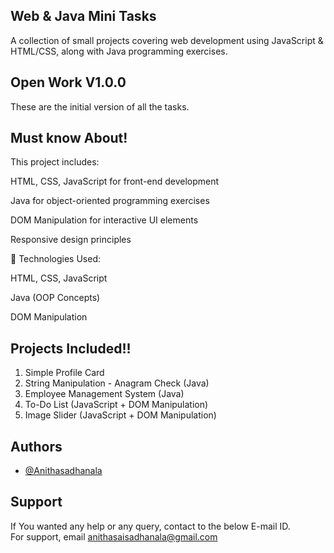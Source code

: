 
## Web & Java Mini Tasks

A collection of small projects covering web development using JavaScript & HTML/CSS, along with Java programming exercises.

## Open Work V1.0.0

These are the initial version of all the tasks.

## Must know About!

This project includes:

HTML, CSS, JavaScript for front-end development

Java for object-oriented programming exercises

DOM Manipulation for interactive UI elements

Responsive design principles

📌 Technologies Used:

HTML, CSS, JavaScript

Java (OOP Concepts)

DOM Manipulation

## Projects Included!!
1. Simple Profile Card
2. String Manipulation - Anagram Check (Java)
3. Employee Management System (Java)
4. To-Do List (JavaScript + DOM Manipulation)
5. Image Slider (JavaScript + DOM Manipulation)


## Authors

- [@Anithasadhanala](https://github.com/Anithasadhanala)

## Support
If You wanted any help or any query, contact to the below E-mail ID.  
For support, email anithasaisadhanala@gmail.com 

